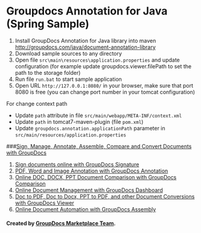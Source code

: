 Groupdocs Annotation for Java (Spring Sample)
===========================================

1. Install GroupDocs Annotation for Java library into maven http://groupdocs.com/java/document-annotation-library
2. Download sample sources to any directory
3. Open file `src\main\resources\application.properties` and update configuration (for example update groupdocs.viewer.filePath to set the path to the storage folder)
4. Run file `run.bat` to start sample application
5. Open URL `http://127.0.0.1:8080/` in your browser, make sure that port 8080 is free (you can change port number in your tomcat configuration)

For change context path
* Update `path` attribute in file `src/main/webapp/META-INF/context.xml`
* Update `path` in tomcat7-maven-plugin (file `pom.xml`)
* Update `groupdocs.annotation.applicationPath` parameter in `src/main/resources/application.properties`

###[Sign, Manage, Annotate, Assemble, Compare and Convert Documents with GroupDocs](http://groupdocs.com)
1. [Sign documents online with GroupDocs Signature](http://groupdocs.com/apps/signature)
2. [PDF, Word and Image Annotation with GroupDocs Annotation](http://groupdocs.com/apps/annotation)
3. [Online DOC, DOCX, PPT Document Comparison with GroupDocs Comparison](http://groupdocs.com/apps/comparison)
4. [Online Document Management with GroupDocs Dashboard](http://groupdocs.com/apps/dashboard)
5. [Doc to PDF, Doc to Docx, PPT to PDF, and other Document Conversions with GroupDocs Viewer](http://groupdocs.com/apps/viewer)
6. [Online Document Automation with GroupDocs Assembly](http://groupdocs.com/apps/assembly)

#### Created by [GroupDocs Marketplace Team]( http://groupdocs.com/marketplace/ ).
